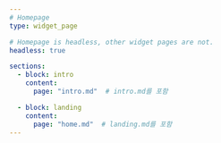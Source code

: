 ```yaml
---
# Homepage
type: widget_page

# Homepage is headless, other widget pages are not.
headless: true

sections:
  - block: intro
    content:
      page: "intro.md"  # intro.md를 포함

  - block: landing
    content:
      page: "home.md"  # landing.md를 포함
---
```

